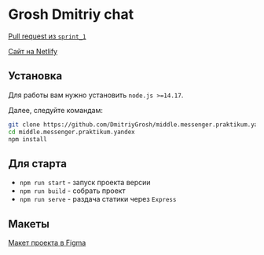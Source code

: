 # Grosh Dmitriy chat

[Pull request из `sprint_1`](https://github.com/DmitriyGrosh/middle.messenger.praktikum.yandex/pull/1)

[Сайт на Netlify](https://classy-torrone-20e766.netlify.app/)

## Установка

Для работы вам нужно установить `node.js >=14.17`.

Далее, следуйте командам:

```bash
git clone https://github.com/DmitriyGrosh/middle.messenger.praktikum.yandex.git
cd middle.messenger.praktikum.yandex
npm install
```

## Для старта

- `npm run start` - запуск проекта версии
- `npm run build` - собрать проект
- `npm run serve` - раздача статики через `Express`


## Макеты 

[Макет проекта в Figma](https://www.figma.com/file/jF5fFFzgGOxQeB4CmKWTiE/Chat_external_link?node-id=0%3A1)
